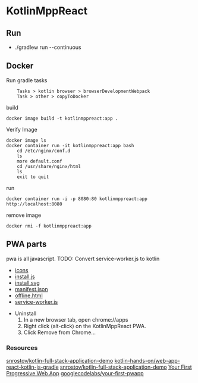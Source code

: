 # KotlinMppReact


## Run
* ./gradlew run --continuous

## Docker
Run gradle tasks
``` 
    Tasks > kotlin browser > browserDevelopmentWebpack
    Task > other > copyToDocker
```

build
``` 
docker image build -t kotlinmppreact:app .
``` 
Verify Image
``` 
docker image ls
docker container run -it kotlinmppreact:app bash
    cd /etc/nginx/conf.d
    ls
    more default.conf
    cd /usr/share/nginx/html
    ls
    exit to quit
``` 
run
``` 
docker container run -i -p 8080:80 kotlinmppreact:app
http://localhost:8080
``` 
remove image
``` 
docker rmi -f kotlinmppreact:app
``` 
## PWA parts

pwa is all javascript. 
TODO: Convert service-worker.js to kotlin

- [icons](src/main/resources/image/icons)
- [install.js](src/main/resources/install.js)
- [install.svg](src/main/resources/install.svg)
- [manifest.json](src/main/resources/manifest.json)
- [offline.html](src/main/resources/offline.html)
- [service-worker.js](src/main/resources/service-worker.js)

* Uninstall
    1. In a new browser tab, open chrome://apps
    2. Right click (alt-click) on the KotlinMppReact PWA.
    3. Click Remove from Chrome...
    
    
### Resources
[snrostov/kotlin-full-stack-application-demo](https://github.com/snrostov/kotlin-full-stack-application-demo)
[kotlin-hands-on/web-app-react-kotlin-js-gradle](https://github.com/kotlin-hands-on/web-app-react-kotlin-js-gradle)
[snrostov/kotlin-full-stack-application-demo](https://github.com/snrostov/kotlin-full-stack-application-demo/tree/snrostov/kotlin-1.3.40/client)
[Your First Progressive Web App](https://codelabs.developers.google.com/codelabs/your-first-pwapp/#0)
[googlecodelabs/your-first-pwapp](https://github.com/googlecodelabs/your-first-pwapp)


